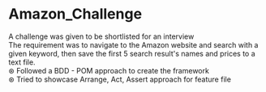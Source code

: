 # Amazon_Challenge
A challenge was given to be shortlisted for an interview  
The requirement was to navigate to the Amazon website and search with a given keyword, then save the first 5 search result's names and prices to a text file.  
⊛ Followed a BDD - POM approach to create the framework  
⊛ Tried to showcase Arrange, Act, Assert approach for feature file  



